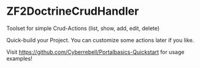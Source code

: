ZF2DoctrineCrudHandler
======================

Toolset for simple Crud-Actions (list, show, add, edit, delete)

Quick-build your Project. You can customize some actions later if you like.

Visit https://github.com/Cyberrebell/Portalbasics-Quickstart for usage examples!
